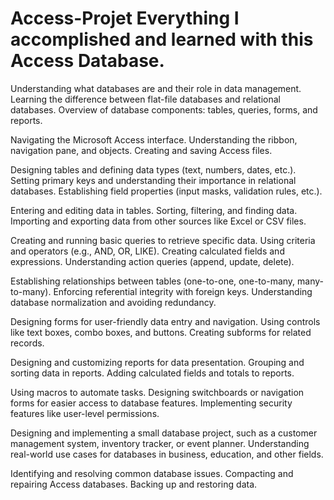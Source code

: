# Access-Projet Everything I accomplished and learned with this Access Database.
Understanding what databases are and their role in data management.
Learning the difference between flat-file databases and relational databases.
Overview of database components: tables, queries, forms, and reports.

Navigating the Microsoft Access interface.
Understanding the ribbon, navigation pane, and objects.
Creating and saving Access files.

Designing tables and defining data types (text, numbers, dates, etc.).
Setting primary keys and understanding their importance in relational databases.
Establishing field properties (input masks, validation rules, etc.).

Entering and editing data in tables.
Sorting, filtering, and finding data.
Importing and exporting data from other sources like Excel or CSV files.

Creating and running basic queries to retrieve specific data.
Using criteria and operators (e.g., AND, OR, LIKE).
Creating calculated fields and expressions.
Understanding action queries (append, update, delete).

Establishing relationships between tables (one-to-one, one-to-many, many-to-many).
Enforcing referential integrity with foreign keys.
Understanding database normalization and avoiding redundancy.

Designing forms for user-friendly data entry and navigation.
Using controls like text boxes, combo boxes, and buttons.
Creating subforms for related records.

Designing and customizing reports for data presentation.
Grouping and sorting data in reports.
Adding calculated fields and totals to reports.

Using macros to automate tasks.
Designing switchboards or navigation forms for easier access to database features.
Implementing security features like user-level permissions.

Designing and implementing a small database project, such as a customer management system, inventory tracker, or event planner.
Understanding real-world use cases for databases in business, education, and other fields.

Identifying and resolving common database issues.
Compacting and repairing Access databases.
Backing up and restoring data.
